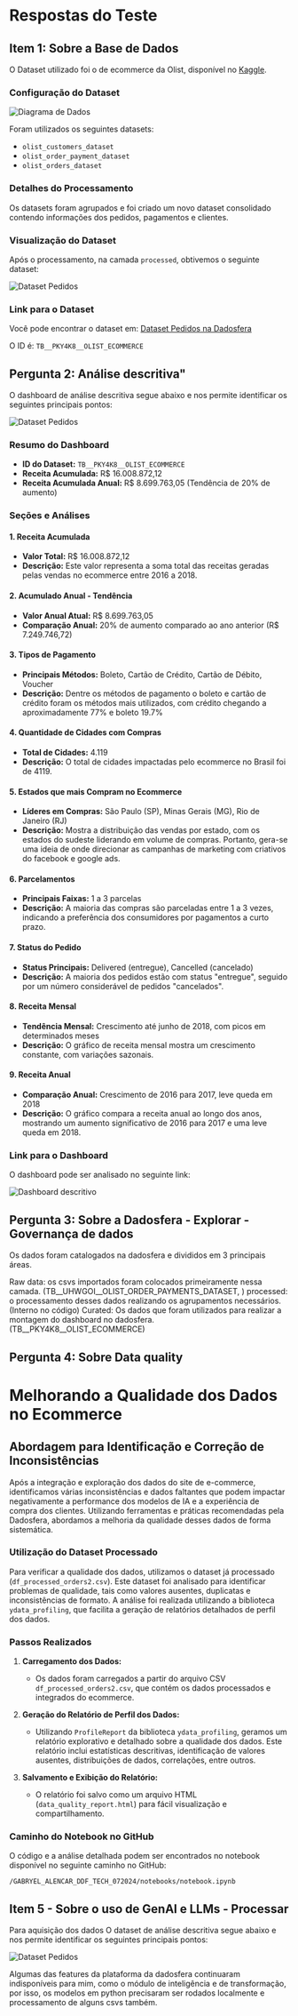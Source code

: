# Respostas do Teste

## Item 1: Sobre a Base de Dados

O Dataset utilizado foi o de ecommerce da Olist, disponível no [Kaggle](https://www.kaggle.com/datasets/olistbr/brazilian-ecommerce).

### Configuração do Dataset

![Diagrama de Dados](images/kaggle.png)

Foram utilizados os seguintes datasets:

- `olist_customers_dataset`
- `olist_order_payment_dataset`
- `olist_orders_dataset`

### Detalhes do Processamento

Os datasets foram agrupados e foi criado um novo dataset consolidado contendo informações dos pedidos, pagamentos e clientes.

### Visualização do Dataset

Após o processamento, na camada `processed`, obtivemos o seguinte dataset:

![Dataset Pedidos](images/dataset.png)

### Link para o Dataset

Você pode encontrar o dataset em:
[Dataset Pedidos na Dadosfera](https://app.dadosfera.ai/pt-BR/catalog/data-assets/4561c0ac-e579-481b-b628-a5f83c58668a)

O ID é: `TB__PKY4K8__OLIST_ECOMMERCE`



## Pergunta 2: Análise descritiva"

O dashboard de análise descritiva segue abaixo e nos permite identificar os seguintes principais pontos:

![Dataset Pedidos](images/dashboard.png)

### Resumo do Dashboard

- **ID do Dataset:** `TB__PKY4K8__OLIST_ECOMMERCE`
- **Receita Acumulada:** R$ 16.008.872,12
- **Receita Acumulada Anual:** R$ 8.699.763,05 (Tendência de 20% de aumento)

### Seções e Análises

#### 1. Receita Acumulada

- **Valor Total:** R$ 16.008.872,12
- **Descrição:** Este valor representa a soma total das receitas geradas pelas vendas no ecommerce entre 2016 a 2018. 

#### 2. Acumulado Anual - Tendência

- **Valor Anual Atual:** R$ 8.699.763,05
- **Comparação Anual:** 20% de aumento comparado ao ano anterior (R$ 7.249.746,72)

#### 3. Tipos de Pagamento

- **Principais Métodos:** Boleto, Cartão de Crédito, Cartão de Débito, Voucher
- **Descrição:** Dentre os métodos de pagamento o boleto e cartão de crédito foram os métodos mais utilizados, com crédito chegando a aproximadamente 77% e boleto 19.7%

#### 4. Quantidade de Cidades com Compras

- **Total de Cidades:** 4.119
- **Descrição:** O total de cidades impactadas pelo ecommerce no Brasil foi de 4119.

#### 5. Estados que mais Compram no Ecommerce

- **Líderes em Compras:** São Paulo (SP), Minas Gerais (MG), Rio de Janeiro (RJ)
- **Descrição:** Mostra a distribuição das vendas por estado, com os estados do sudeste liderando em volume de compras. Portanto, gera-se uma ideia de onde direcionar as campanhas de marketing com criativos do facebook e google ads.

#### 6. Parcelamentos

- **Principais Faixas:** 1 a 3 parcelas
- **Descrição:** A maioria das compras são parceladas entre 1 a 3 vezes, indicando a preferência dos consumidores por pagamentos a curto prazo. 

#### 7. Status do Pedido

- **Status Principais:** Delivered (entregue), Cancelled (cancelado)
- **Descrição:** A maioria dos pedidos estão com status "entregue", seguido por um número considerável de pedidos "cancelados". 

#### 8. Receita Mensal

- **Tendência Mensal:** Crescimento até junho de 2018, com picos em determinados meses
- **Descrição:** O gráfico de receita mensal mostra um crescimento constante, com variações sazonais. 

#### 9. Receita Anual

- **Comparação Anual:** Crescimento de 2016 para 2017, leve queda em 2018
- **Descrição:** O gráfico compara a receita anual ao longo dos anos, mostrando um aumento significativo de 2016 para 2017 e uma leve queda em 2018. 

### Link para o Dashboard

O dashboard pode ser analisado no seguinte link:

![Dashboard descritivo](https://metabase-treinamentos.dadosfera.ai/dashboard/133-analise-descritiva)

## Pergunta 3: Sobre a Dadosfera - Explorar - Governança de dados

Os dados foram catalogados na dadosfera e divididos em 3 principais áreas.

Raw data: os csvs importados foram colocados primeiramente nessa camada. (TB__UHWGOI__OLIST_ORDER_PAYMENTS_DATASET, )
processed: o processamento desses dados realizando os agrupamentos necessários. (Interno no código)
Curated: Os dados que foram utilizados para realizar a montagem do dashboard no dadosfera. (TB__PKY4K8__OLIST_ECOMMERCE)

## Pergunta 4: Sobre Data quality

# Melhorando a Qualidade dos Dados no Ecommerce

## Abordagem para Identificação e Correção de Inconsistências

Após a integração e exploração dos dados do site de e-commerce, identificamos várias inconsistências e dados faltantes que podem impactar negativamente a performance dos modelos de IA e a experiência de compra dos clientes. Utilizando ferramentas e práticas recomendadas pela Dadosfera, abordamos a melhoria da qualidade desses dados de forma sistemática.

### Utilização do Dataset Processado

Para verificar a qualidade dos dados, utilizamos o dataset já processado (`df_processed_orders2.csv`). Este dataset foi analisado para identificar problemas de qualidade, tais como valores ausentes, duplicatas e inconsistências de formato. A análise foi realizada utilizando a biblioteca `ydata_profiling`, que facilita a geração de relatórios detalhados de perfil dos dados.

### Passos Realizados

1. **Carregamento dos Dados:** 
    - Os dados foram carregados a partir do arquivo CSV `df_processed_orders2.csv`, que contém os dados processados e integrados do ecommerce.

2. **Geração do Relatório de Perfil dos Dados:**
    - Utilizando `ProfileReport` da biblioteca `ydata_profiling`, geramos um relatório explorativo e detalhado sobre a qualidade dos dados. Este relatório inclui estatísticas descritivas, identificação de valores ausentes, distribuições de dados, correlações, entre outros.

3. **Salvamento e Exibição do Relatório:**
    - O relatório foi salvo como um arquivo HTML (`data_quality_report.html`) para fácil visualização e compartilhamento.


### Caminho do Notebook no GitHub

O código e a análise detalhada podem ser encontrados no notebook disponível no seguinte caminho no GitHub:

`/GABRYEL_ALENCAR_DDF_TECH_072024/notebooks/notebook.ipynb`

## Item 5 - Sobre o uso de GenAI e LLMs - Processar

Para aquisição dos dados 
O dataset de análise descritiva segue abaixo e nos permite identificar os seguintes principais pontos:

![Dataset Pedidos](images/LLM_dataset.png)


Algumas das features da plataforma da dadosfera continuaram indisponíveis para mim, como o módulo de inteligência e de transformação, por isso, os modelos em python precisaram ser rodados localmente e processamento de alguns csvs também.


